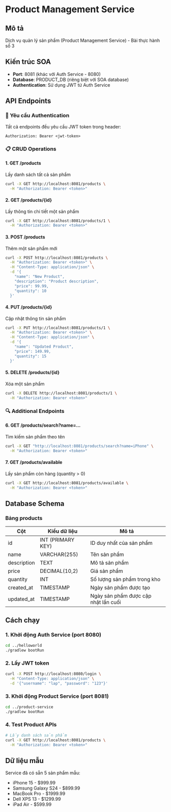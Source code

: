 # Product Management Service

## Mô tả
Dịch vụ quản lý sản phẩm (Product Management Service) - Bài thực hành số 3

## Kiến trúc SOA
- **Port**: 8081 (khác với Auth Service - 8080)
- **Database**: PRODUCT_DB (riêng biệt với SOA database)
- **Authentication**: Sử dụng JWT từ Auth Service

## API Endpoints

### 🔐 Yêu cầu Authentication
Tất cả endpoints đều yêu cầu JWT token trong header:
```
Authorization: Bearer <jwt-token>
```

### 📋 CRUD Operations

#### 1. GET /products
Lấy danh sách tất cả sản phẩm
```bash
curl -X GET http://localhost:8081/products \
  -H "Authorization: Bearer <token>"
```

#### 2. GET /products/{id}
Lấy thông tin chi tiết một sản phẩm
```bash
curl -X GET http://localhost:8081/products/1 \
  -H "Authorization: Bearer <token>"
```

#### 3. POST /products
Thêm một sản phẩm mới
```bash
curl -X POST http://localhost:8081/products \
  -H "Authorization: Bearer <token>" \
  -H "Content-Type: application/json" \
  -d '{
    "name": "New Product",
    "description": "Product description",
    "price": 99.99,
    "quantity": 10
  }'
```

#### 4. PUT /products/{id}
Cập nhật thông tin sản phẩm
```bash
curl -X PUT http://localhost:8081/products/1 \
  -H "Authorization: Bearer <token>" \
  -H "Content-Type: application/json" \
  -d '{
    "name": "Updated Product",
    "price": 149.99,
    "quantity": 15
  }'
```

#### 5. DELETE /products/{id}
Xóa một sản phẩm
```bash
curl -X DELETE http://localhost:8081/products/1 \
  -H "Authorization: Bearer <token>"
```

### 🔍 Additional Endpoints

#### 6. GET /products/search?name=...
Tìm kiếm sản phẩm theo tên
```bash
curl -X GET "http://localhost:8081/products/search?name=iPhone" \
  -H "Authorization: Bearer <token>"
```

#### 7. GET /products/available
Lấy sản phẩm còn hàng (quantity > 0)
```bash
curl -X GET http://localhost:8081/products/available \
  -H "Authorization: Bearer <token>"
```

## Database Schema

### Bảng products
| Cột | Kiểu dữ liệu | Mô tả |
|-----|--------------|-------|
| id | INT (PRIMARY KEY) | ID duy nhất của sản phẩm |
| name | VARCHAR(255) | Tên sản phẩm |
| description | TEXT | Mô tả sản phẩm |
| price | DECIMAL(10,2) | Giá sản phẩm |
| quantity | INT | Số lượng sản phẩm trong kho |
| created_at | TIMESTAMP | Ngày sản phẩm được tạo |
| updated_at | TIMESTAMP | Ngày sản phẩm được cập nhật lần cuối |

## Cách chạy

### 1. Khởi động Auth Service (port 8080)
```bash
cd ../helloworld
./gradlew bootRun
```

### 2. Lấy JWT token
```bash
curl -X POST http://localhost:8080/login \
  -H "Content-Type: application/json" \
  -d '{"username": "lap", "password": "123"}'
```

### 3. Khởi động Product Service (port 8081)
```bash
cd ../product-service
./gradlew bootRun
```

### 4. Test Product APIs
```bash
# Lấy danh sách sản phẩm
curl -X GET http://localhost:8081/products \
  -H "Authorization: Bearer <token>"
```

## Dữ liệu mẫu
Service đã có sẵn 5 sản phẩm mẫu:
- iPhone 15 - $999.99
- Samsung Galaxy S24 - $899.99
- MacBook Pro - $1999.99
- Dell XPS 13 - $1299.99
- iPad Air - $599.99